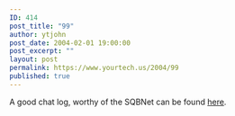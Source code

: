 ```yaml
---
ID: 414
post_title: "99"
author: ytjohn
post_date: 2004-02-01 19:00:00
post_excerpt: ""
layout: post
permalink: https://www.yourtech.us/2004/99
published: true
---
```

A good chat log, worthy of the SQBNet can be found <a href="/redinx.php">here</a>.